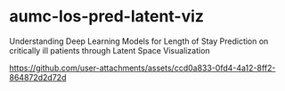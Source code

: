 # aumc-los-pred-latent-viz
Understanding Deep Learning Models for Length of Stay Prediction on critically ill patients through Latent Space Visualization


https://github.com/user-attachments/assets/ccd0a833-0fd4-4a12-8ff2-864872d2d72d

